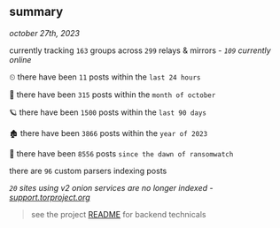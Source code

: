 
## summary
_october 27th, 2023_

currently tracking `163` groups across `299` relays & mirrors - _`109` currently online_

⏲ there have been `11` posts within the `last 24 hours`

🦈 there have been `315` posts within the `month of october`

🪐 there have been `1500` posts within the `last 90 days`

🏚 there have been `3866` posts within the `year of 2023`

🦕 there have been `8556` posts `since the dawn of ransomwatch`

there are `96` custom parsers indexing posts

_`20` sites using v2 onion services are no longer indexed - [support.torproject.org](https://support.torproject.org/onionservices/v2-deprecation/)_

> see the project [README](https://github.com/joshhighet/ransomwatch#ransomwatch--) for backend technicals
